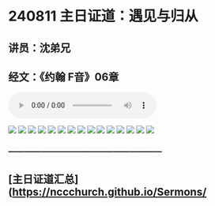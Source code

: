 # 240811 主日证道：遇见与归从
## 讲员：沈弟兄
## 经文：《约翰 F音》06章

<audio controls src="./240811.mp3"></audio>


![](./01.jpg)
![](./02.jpg)
![](./03.jpg)
![](./04.jpg)
![](./05.jpg)
![](./06.jpg)
![](./07.jpg)
![](./08.jpg)
![](./09.jpg)
![](./10.jpg)
![](./11.jpg)
![](./12.jpg)
![](./13.jpg)
![](./14.jpg)
![](./15.jpg)



### ———————————————————

## [主日证道汇总](https://nccchurch.github.io/Sermons/


